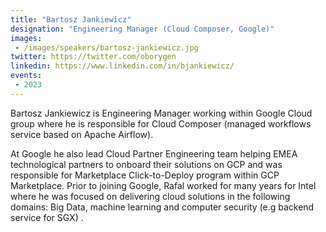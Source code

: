 ```yaml
---
title: "Bartosz Jankiewicz"
designation: "Engineering Manager (Cloud Composer, Google)"
images:
 - /images/speakers/bartosz-jankiewicz.jpg
twitter: https://twitter.com/oborygen
linkedin: https://www.linkedin.com/in/bjankiewicz/
events:
 - 2023
---
```


Bartosz Jankiewicz is Engineering Manager working within Google Cloud group where he is responsible for Cloud Composer (managed workflows service based on Apache Airflow).



At Google he also lead Cloud Partner Engineering team helping EMEA technological partners to onboard their solutions on GCP and was responsible for Marketplace Click-to-Deploy program within GCP Marketplace. Prior to joining Google, Rafal worked for many years for Intel where he was focused on delivering cloud solutions in the following domains: Big Data, machine learning and computer security (e.g backend service for SGX) .
